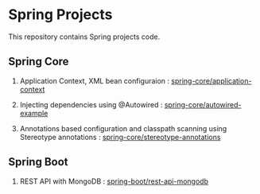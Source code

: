 # Spring Projects

This repository contains Spring projects code.

## Spring Core

1. Application Context, XML bean configuraion : [spring-core/application-context](https://github.com/eMahtab/spring-projects/tree/main/spring-core/application-context)

2. Injecting dependencies using @Autowired : [spring-core/autowired-example](https://github.com/eMahtab/spring-projects/tree/main/spring-core/autowired-example)

3. Annotations based configuration and classpath scanning using Stereotype annotations : [spring-core/stereotype-annotations](https://github.com/eMahtab/spring-projects/tree/main/spring-core/stereotype-annotations)


## Spring Boot

1. REST API with MongoDB : [spring-boot/rest-api-mongodb](https://github.com/eMahtab/spring-projects/tree/main/spring-boot/rest-api-mongodb)

   
